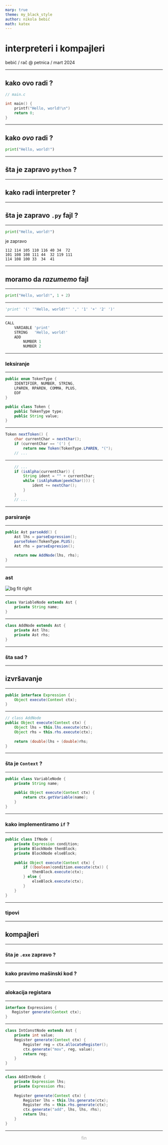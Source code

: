 ```yaml
---
marp: true
theme: my_black_style
author: nikola bebić
math: katex
---
```


# interpreteri i kompajleri
bebić / rač @ petnica / mart 2024

---

<!-- footer: intercomp / bebić / rač@petnica / mart 2024 -->
<!-- paginate: true -->

## kako ovo radi ?

```c
// main.c

int main() {
    printf("Hello, world!\n")
    return 0;
}
```

---

## kako _ovo_ radi ?

```py
print("Hello, world!")
```

---

## šta je zapravo `python` ?

---

## kako radi interpreter ?

---

## šta je zapravo `.py` fajl ?

---

```py
print("Hello, world!")
```

je zapravo

```
112 114 105 110 116 40 34  72
101 108 108 111 44  32 119 111 
114 108 100 33  34  41
```

---

## moramo da _razumemo_ fajl

---

```py
print("Hello, world!", 1 + 2)
```

---

```py
'print' '(' '"Hello, world!"' ',' '1' '+' '2' ')'
```

---

```py
CALL
    VARIABLE 'print'
    STRING   'Hello, world!'
    ADD
        NUMBER 1
        NUMBER 2
```

---

### leksiranje

---

```java
public enum TokenType {
    IDENTIFIER, NUMBER, STRING,
    LPAREN, RPAREN, COMMA, PLUS,
    EOF
}

public class Token {
    public TokenType type;
    public String value;
}
```

---

```java
Token nextToken() {
    char currentChar = nextChar();
    if (currentChar == '(') {
        return new Token(TokenType.LPAREN, "(");
    // ...
```

---

```java
    // ...
    if (isAlpha(currentChar)) {
        String ident = "" + currentChar;
        while (isAlphaNum(peekChar())) {
            ident += nextChar();
        }
    }
    // ...
```

---

### parsiranje

---

```java
public Ast parseAdd() {
    Ast lhs = parseExpression();
    parseToken(TokenType.PLUS);
    Ast rhs = parseExpresion();
    
    return new AddNode(lhs, rhs);
}
```

---

### ast

![bg fit right](./intercomp/ast-1.drawio.png)

---

```java
class VariableNode extends Ast {
    private String name;
}
```

---

```java
class AddNode extends Ast {
    private Ast lhs;
    private Ast rhs;
}
```

---

### šta sad ?

---

## izvršavanje

---

```java
public interface Expression {
    Object execute(Context ctx);
}
```

---

```java
// class AddNode
public Object execute(Context ctx) {
    Object lhs = this.lhs.execute(ctx);
    Object rhs = this.rhs.execute(ctx);
    
    return (double)lhs + (double)rhs;
}
```

---

### šta je `Context` ?

---

```java
public class VariableNode {
    private String name;
    
    public Object execute(Context ctx) {
        return ctx.getVariable(name);
    }
}
```

---

### kako implementiramo `if` ?

---

```java
public class IfNode {
    private Expression condition;
    private BlockNode thenBlock;
    private BlockNode elseBlock;
    
    public Object execute(Context ctx) {
        if ((boolean)condition.execute(ctx)) {
            thenBlock.execute(ctx);
        } else {
            elseBlock.execute(ctx);
        }
    }
}
```

---

### tipovi

---

## kompajleri

---

### šta je `.exe` zapravo ?

---

### kako pravimo mašinski kod ?

---

### alokacija registara

---

```java
interface Expressions {
   Register generate(Context ctx); 
}
```

---

```java
class IntConstNode extends Ast {
    private int value;
    Register generate(Context ctx) {
        Register reg = ctx.allocateRegister();
        ctx.generate("mov", reg, value);
        return reg;
    }
}
```

---

```java
class AddIntNode {
    private Expression lhs;
    private Expression rhs;
    
    Register generate(Context ctx) {
        Register lhs = this.lhs.generate(ctx);
        Register rhs = this.rhs.generate(ctx);
        ctx.generate("add", lhs, lhs, rhs);
        return lhs;
    }
}
```

---

<div style="text-align: center; color: darkgray;">fin</div>